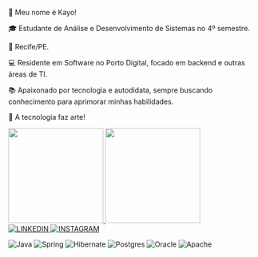 👋 Meu nome é Kayo!

🎓 Estudante de Análise e Desenvolvimento de Sistemas no 4º semestre.

📍 Recife/PE.

💻 Residente em Software no Porto Digital, focado em backend e outras áreas de TI.

📚 Apaixonado por tecnologia e autodidata, sempre buscando conhecimento para aprimorar minhas habilidades.

🚀 A tecnologia faz arte!

<a href="https://github.com/KayoLeanndro">
<img height="190em" src="https://github-readme-stats.vercel.app/api?username=KayoLeanndro&show_icons=true&theme=tokyonight&include_all_commits=true&count_private=true"/>
<img height="190em" src="https://github-readme-stats.vercel.app/api/top-langs/?username=KayoLeanndro&layout=compact&langs_count=20&theme=tokyonight"/>
</a>

<br>

<a href="https://www.linkedin.com/in/kayo-leanndro-33618a228/">
<img alt="LINKEDIN" src="https://img.shields.io/badge/LinkedIn-0077B5?style=for-the-badge&logo=linkedin&logoColor=white"/>
</a>
<a href="https://www.instagram.com/kayo.leanndro/">
<img alt="INSTAGRAM" src="https://img.shields.io/badge/Instagram-E4405F?style=for-the-badge&logo=instagram&logoColor=white"/>
</a>



![Java](https://img.shields.io/badge/java-%23ED8B00.svg?style=for-the-badge&logo=openjdk&logoColor=white)
![Spring](https://img.shields.io/badge/spring-%236DB33F.svg?style=for-the-badge&logo=spring&logoColor=white)
![Hibernate](https://img.shields.io/badge/Hibernate-59666C?style=for-the-badge&logo=Hibernate&logoColor=white)
![Postgres](https://img.shields.io/badge/postgres-%23316192.svg?style=for-the-badge&logo=postgresql&logoColor=white)
![Oracle](https://img.shields.io/badge/Oracle-F80000?style=for-the-badge&logo=oracle&logoColor=white)
![Apache](https://img.shields.io/badge/apache-%23D42029.svg?style=for-the-badge&logo=apache&logoColor=white)

